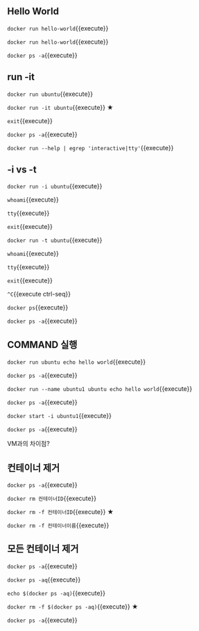 

## Hello World

`docker run hello-world`{{execute}}

`docker run hello-world`{{execute}}

`docker ps -a`{{execute}}


## run -it

`docker run ubuntu`{{execute}}

`docker run -it ubuntu`{{execute}} ★

`exit`{{execute}}

`docker ps -a`{{execute}}

`docker run --help | egrep 'interactive|tty'`{{execute}}


## -i vs -t

`docker run -i ubuntu`{{execute}}

`whoami`{{execute}}

`tty`{{execute}}

`exit`{{execute}}

`docker run -t ubuntu`{{execute}}

`whoami`{{execute}}

`tty`{{execute}}

`exit`{{execute}}

`^C`{{execute ctrl-seq}}

`docker ps`{{execute}}

`docker ps -a`{{execute}}


## COMMAND 실행

`docker run ubuntu echo hello world`{{execute}}

`docker ps -a`{{execute}}

`docker run --name ubuntu1 ubuntu echo hello world`{{execute}}

`docker ps -a`{{execute}}

`docker start -i ubuntu1`{{execute}}

`docker ps -a`{{execute}}

VM과의 차이점?


## 컨테이너 제거

`docker ps -a`{{execute}}

`docker rm 컨테이너ID`{{execute}}

`docker rm -f 컨테이너ID`{{execute}} ★

`docker rm -f 컨테이너이름`{{execute}}



## 모든 컨테이너 제거

`docker ps -a`{{execute}}

`docker ps -aq`{{execute}}

`echo $(docker ps -aq)`{{execute}}

`docker rm -f $(docker ps -aq)`{{execute}} ★

`docker ps -a`{{execute}}
